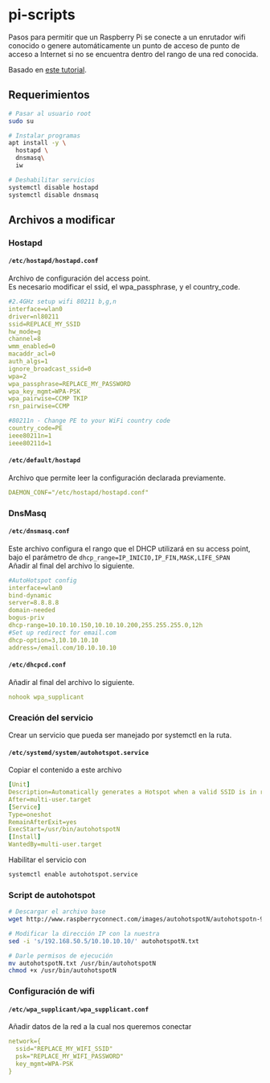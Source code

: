 # pi-scripts
Pasos para permitir que un Raspberry Pi se conecte a un enrutador wifi conocido o genere automáticamente un punto de acceso de punto de acceso a Internet si no se encuentra dentro del rango de una red conocida.

Basado en [este tutorial][1].

## Requerimientos

``` bash
# Pasar al usuario root
sudo su 

# Instalar programas
apt install -y \ 
  hostapd \
  dnsmasq\ 
  iw

# Deshabilitar servicios
systemctl disable hostapd
systemctl disable dnsmasq
```

## Archivos a modificar

### Hostapd

#### `/etc/hostapd/hostapd.conf`

Archivo de configuración del access point.\
Es necesario modificar el ssid, el wpa_passphrase, y el country_code.

``` yml
#2.4GHz setup wifi 80211 b,g,n
interface=wlan0
driver=nl80211
ssid=REPLACE_MY_SSID
hw_mode=g
channel=8
wmm_enabled=0
macaddr_acl=0
auth_algs=1
ignore_broadcast_ssid=0
wpa=2
wpa_passphrase=REPLACE_MY_PASSWORD
wpa_key_mgmt=WPA-PSK
wpa_pairwise=CCMP TKIP
rsn_pairwise=CCMP

#80211n - Change PE to your WiFi country code
country_code=PE
ieee80211n=1
ieee80211d=1
```

#### `/etc/default/hostapd`

Archivo que permite leer la configuración declarada previamente.

``` yml
DAEMON_CONF="/etc/hostapd/hostapd.conf"
```

### DnsMasq

#### `/etc/dnsmasq.conf`

Este archivo configura el rango que el DHCP utilizará en su access point, bajo el parámetro de `dhcp_range=IP_INICIO,IP_FIN,MASK,LIFE_SPAN` \
Añadir al final del archivo lo siguiente.

``` yml
#AutoHotspot config
interface=wlan0
bind-dynamic
server=8.8.8.8
domain-needed
bogus-priv
dhcp-range=10.10.10.150,10.10.10.200,255.255.255.0,12h
#Set up redirect for email.com
dhcp-option=3,10.10.10.10
address=/email.com/10.10.10.10
```

#### `/etc/dhcpcd.conf`

Añadir al final del archivo lo siguiente.

``` yml
nohook wpa_supplicant
```

### Creación del servicio

Crear un servicio que pueda ser manejado por systemctl en la ruta.

#### `/etc/systemd/system/autohotspot.service`

Copiar el contenido a este archivo

``` yml
[Unit]
Description=Automatically generates a Hotspot when a valid SSID is in range
After=multi-user.target
[Service]
Type=oneshot
RemainAfterExit=yes
ExecStart=/usr/bin/autohotspotN
[Install]
WantedBy=multi-user.target
```

Habilitar el servicio con 

``` bash
systemctl enable autohotspot.service
```

### Script de autohotspot

``` bash
# Descargar el archivo base
wget http://www.raspberryconnect.com/images/autohotspotN/autohotspotn-95-4/autohotspotN.txt

# Modificar la dirección IP con la nuestra
sed -i 's/192.168.50.5/10.10.10.10/' autohotspotN.txt

# Darle permisos de ejecución
mv autohotspotN.txt /usr/bin/autohotspotN
chmod +x /usr/bin/autohotspotN
```

### Configuración de wifi

#### `/etc/wpa_supplicant/wpa_supplicant.conf`

Añadir datos de la red a la cual nos queremos conectar

``` yml
network={
  ssid="REPLACE_MY_WIFI_SSID"
  psk="REPLACE_MY_WIFI_PASSWORD"
  key_mgmt=WPA-PSK
}
```

<!-- Enlaces -->
[1]: https://www.raspberryconnect.com/projects/65-raspberrypi-hotspot-accesspoints/157-raspberry-pi-auto-wifi-hotspot-switch-internet
